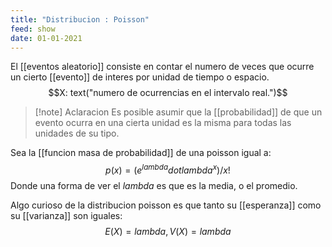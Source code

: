 ```yaml
---
title: "Distribucion : Poisson"
feed: show
date: 01-01-2021
---
```


El [[eventos aleatorio]] consiste en contar el numero de veces que ocurre un cierto [[evento]] de interes por unidad de tiempo o espacio. $$X: text("numero de ocurrencias en el intervalo real.")$$

>[!note] Aclaracion
>Es posible asumir que la [[probabilidad]] de que un evento ocurra en una cierta unidad es la misma para todas las unidades de su tipo.

Sea la [[funcion masa de probabilidad]] de una poisson igual a: 
$$p(x)= (e^{ lambda} dot lambda^x)/x!$$
Donde una forma de ver el $lambda$ es que es la media, o el promedio.

Algo curioso de la distribucion poisson es que tanto su  [[esperanza]] como su  [[varianza]] son iguales:$$E(X)= lambda, V(X)= lambda$$


